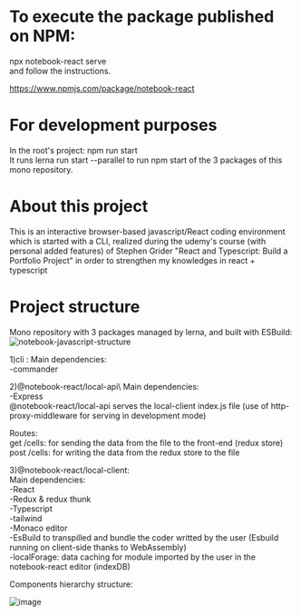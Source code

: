 
#	To execute the package published on NPM:  
npx notebook-react serve\
and follow the instructions.

https://www.npmjs.com/package/notebook-react

# For development purposes
In the root's project: npm run start \
It runs lerna run start --parallel to run npm start of the 3 packages of this mono repository.

#	About this project
This is an interactive browser-based javascript/React coding environment which is started with a CLI, realized during the udemy's course (with personal added features) of Stephen Grider "React and Typescript: Build a Portfolio Project" in order to strengthen my knowledges in react + typescript

#	Project structure
Mono repository with 3 packages managed by lerna, and built with ESBuild:
![notebook-javascript-structure](https://user-images.githubusercontent.com/29450511/206386678-0142de25-13e1-4c00-9f6c-59f9e0af257e.jpg)

1)cli : 
Main dependencies:\
	-commander

2)@notebook-react/local-api\ 
Main dependencies:\
	-Express\
@notebook-react/local-api serves the local-client index.js file (use of http-proxy-middleware for serving in development mode)

Routes:\
get /cells: for sending the data from the file to the front-end (redux store)\
post /cells: for writing the data from the redux store to the file


3)@notebook-react/local-client:\
Main dependencies:\
	-React\
	-Redux & redux thunk\
	-Typescript\
	-tailwind\
	-Monaco editor\
	-EsBuild to transpilled and bundle the coder writted by the user (Esbuild running on client-side thanks to WebAssembly)\
	-localForage: data caching for module imported by the user in the notebook-react editor (indexDB)

Components hierarchy structure:

![image](https://user-images.githubusercontent.com/29450511/206390454-c3413c26-298f-47f3-8b2c-d8582a26cf8f.png)

		
	


